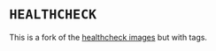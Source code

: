 # `HEALTHCHECK`

This is a fork of the [healthcheck images](https://hub.docker.com/u/healthcheck) but with tags.

